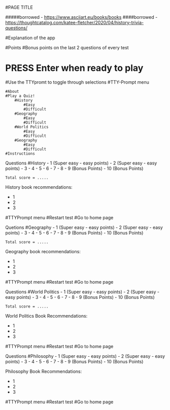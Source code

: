 #PAGE TITLE

#####borrowed - https://www.asciiart.eu/books/books 
####borrowed - https://thoughtcatalog.com/katee-fletcher/2020/04/history-trivia-questions/ 


#Explanation of the app

#Points 
    #Bonus points on the last 2 questions of every test

# PRESS Enter when ready to play

#Use the TTYpromt to toggle through selections
#TTY-Prompt menu

    #About 
    #Play a Quiz!
        #History
            #Easy
            #Difficult
        #Geography
            #Easy
            #Difficult
        #World Politics
            #Easy
            #Difficult
        #Geography
            #Easy
            #Difficult
    #Instructions
    

Questions
#History
    - 1 (Super easy - easy points)
    - 2 (Super easy - easy points)
    - 3
    - 4
    - 5
    - 6
    - 7
    - 8
    - 9 (Bonus Points)
    - 10 (Bonus Points)
  
    Total score = .....

History book recommendations:
- 1
- 2
- 3
  
#TTYPrompt menu
    #Restart test
    #Go to home page

Quetions
#Geography
    - 1 (Super easy - easy points)
    - 2 (Super easy - easy points)
    - 3
    - 4
    - 5
    - 6
    - 7
    - 8
    - 9 (Bonus Points)
    - 10 (Bonus Points)
  
    Total score = .....
    
Geography book recommendations:
- 1
- 2
- 3

#TTYPrompt menu
    #Restart test
    #Go to home page

Questions
#World Politics
    - 1 (Super easy - easy points)
    - 2 (Super easy - easy points)
    - 3
    - 4
    - 5
    - 6
    - 7
    - 8
    - 9 (Bonus Points)
    - 10 (Bonus Points)
    
    Total score = .....
    
World Politics Book Recommendations:
- 1
- 2
- 3

#TTYPrompt menu
    #Restart test
    #Go to home page

Questions
#Philosophy 
    - 1 (Super easy - easy points)
    - 2 (Super easy - easy points)
    - 3
    - 4
    - 5
    - 6
    - 7
    - 8
    - 9 (Bonus Points)
    - 10 (Bonus Points)

Philosophy Book Recommendations:
- 1
- 2
- 3

#TTYPrompt menu
    #Restart test
    #Go to home page


